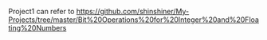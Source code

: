Project1 can refer to
https://github.com/shinshiner/My-Projects/tree/master/Bit%20Operations%20for%20Integer%20and%20Floating%20Numbers
